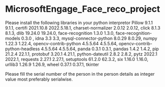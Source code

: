# MicrosoftEngage_Face_reco_project
Please install the following libraries in your python interpretor
Pillow	9.1.1	9.1.1,
certifi	2021.10.8	2022.5.18.1,
charset-normalizer	2.0.12	2.0.12,
click	8.1.3	8.1.3,
dlib	19.24.0	19.24.0,
face-recognition	1.3.0	1.3.0,
face-recognition-models	0.3.0	,
idna	3.3	3.3,
mysql-connector-python	8.0.29	8.0.29,
numpy	1.22.3	1.22.4,
opencv-contrib-python	4.5.5.64	4.5.5.64,
opencv-contrib-python-headless	4.5.5.64	4.5.5.64,
panda	0.3.1	0.3.1,
pandas	1.4.2	1.4.2,
pip	21.2.4	22.1.1,
protobuf	3.20.1	4.21.1,
python-dateutil	2.8.2	2.8.2,
pytz	2022.1	2022.1,
requests	2.27.1	2.27.1,
setuptools	61.2.0	62.3.2,
six	1.16.0	1.16.0,
urllib3	1.26.9	1.26.9,
wheel	0.37.1	0.37.1,
tkinter


Please fill the serial number of the person in the person details as integer value most preferably serialwise.
